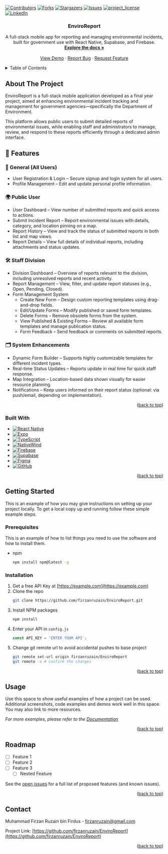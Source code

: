<!-- Improved compatibility of back to top link: See: https://github.com/othneildrew/Best-README-Template/pull/73 -->
<a id="readme-top"></a>
<!--
*** Thanks for checking out the Best-README-Template. If you have a suggestion
*** that would make this better, please fork the repo and create a pull request
*** or simply open an issue with the tag "enhancement".
*** Don't forget to give the project a star!
*** Thanks again! Now go create something AMAZING! :D
-->



<!-- PROJECT SHIELDS -->
<!--
*** I'm using markdown "reference style" links for readability.
*** Reference links are enclosed in brackets [ ] instead of parentheses ( ).
*** See the bottom of this document for the declaration of the reference variables
*** for contributors-url, forks-url, etc. This is an optional, concise syntax you may use.
*** https://www.markdownguide.org/basic-syntax/#reference-style-links
-->
[![Contributors][contributors-shield]][contributors-url]
[![Forks][forks-shield]][forks-url]
[![Stargazers][stars-shield]][stars-url]
[![Issues][issues-shield]][issues-url]
[![project_license][license-shield]][license-url]
[![LinkedIn][linkedin-shield]][linkedin-url]



<!-- PROJECT LOGO 
<br />
<div align="center">
  <a href="https://github.com/firzanruzain/EnviroReport">
    <img src="images/logo.png" alt="Logo" width="80" height="80">
  </a> -->

<h3 align="center">EnviroReport</h3>

  <p align="center">
    A full-stack mobile app for reporting and managing environmental incidents, built for government use with React Native, Supabase, and Firebase.
    <br />
    <a href="https://github.com/firzanruzain/EnviroReport"><strong>Explore the docs »</strong></a>
    <br />
    <br />
    <a href="https://github.com/firzanruzain/EnviroReport">View Demo</a>
    &middot;
    <a href="https://github.com/firzanruzain/EnviroReport/issues/new?labels=bug&template=bug-report---.md">Report Bug</a>
    &middot;
    <a href="https://github.com/firzanruzain/EnviroReport/issues/new?labels=enhancement&template=feature-request---.md">Request Feature</a>
  </p>
</div>



<!-- TABLE OF CONTENTS -->
<details>
  <summary>Table of Contents</summary>
  <ol>
    <li>
      <a href="#about-the-project">About The Project</a>
      <ul>
        <li><a href="#built-with">Built With</a></li>
      </ul>
    </li>
    <li>
      <a href="#getting-started">Getting Started</a>
      <ul>
        <li><a href="#prerequisites">Prerequisites</a></li>
        <li><a href="#installation">Installation</a></li>
      </ul>
    </li>
    <li><a href="#usage">Usage</a></li>
    <li><a href="#roadmap">Roadmap</a></li>
    <!-- <li><a href="#contributing">Contributing</a></li>
    <li><a href="#license">License</a></li> -->
    <li><a href="#contact">Contact</a></li>
    <!-- <li><a href="#acknowledgments">Acknowledgments</a></li> -->
  </ol>
</details>



<!-- ABOUT THE PROJECT -->
## About The Project

<!-- [![Product Name Screen Shot][product-screenshot]](https://example.com) -->

EnviroReport is a full-stack mobile application developed as a final year project, aimed at enhancing environmental incident tracking and management for government agencies—specifically the Department of Environment.

This platform allows public users to submit detailed reports of environmental issues, while enabling staff and administrators to manage, review, and respond to these reports efficiently through a dedicated admin interface.

## 🔧 Features

### 👥 General (All Users)
- User Registration & Login – Secure signup and login system for all users.
- Profile Management – Edit and update personal profile information.

### 🌍 Public User
- User Dashboard – View number of submitted reports and quick access to actions.
- Submit Incident Report – Report environmental issues with details, category, and location pinning on a map.
- Report History – View and track the status of submitted reports in both list and map views.
- Report Details – View full details of individual reports, including attachments and status updates.

### 🛠 Staff Division
- Division Dashboard – Overview of reports relevant to the division, including unresolved reports and recent activity.
- Report Management – View, filter, and update report statuses (e.g., Open, Pending, Closed).
- Form Management System
  - Create New Form – Design custom reporting templates using drag-and-drop fields.
  - Edit/Update Forms – Modify published or saved form templates.
  - Delete Forms – Remove obsolete forms from the system.
  - View Published & Existing Forms – Review all available form templates and manage publication status.
  - Form Feedback – Send feedback or comments on submitted reports.

### 🗂 System Enhancements
- Dynamic Form Builder – Supports highly customizable templates for different incident types.
- Real-time Status Updates – Reports update in real time for quick staff response.
- Map Integration – Location-based data shown visually for easier resource planning.
- Notifications – Keep users informed on their report status (optional: via push/email, depending on implementation).


<p align="right">(<a href="#readme-top">back to top</a>)</p>



###  Built With

* [![React Native][ReactNativeBadge]][ReactNative-url]
* [![Expo][ExpoBadge]][Expo-url]
* [![TypeScript][TypeScriptBadge]][TypeScript-url]
* [![NativeWind][TailwindBadge]][Tailwind-url]
* [![Firebase][FirebaseBadge]][Firebase-url]
* [![Supabase][SupabaseBadge]][Supabase-url]
* [![Figma][FigmaBadge]][Figma-url]
* [![GitHub][GitHubBadge]][GitHub-url]

<p align="right">(<a href="#readme-top">back to top</a>)</p>



<!-- GETTING STARTED -->
## Getting Started

This is an example of how you may give instructions on setting up your project locally.
To get a local copy up and running follow these simple example steps.

### Prerequisites

This is an example of how to list things you need to use the software and how to install them.
* npm
  ```sh
  npm install npm@latest -g
  ```

### Installation

1. Get a free API Key at [https://example.com](https://example.com)
2. Clone the repo
   ```sh
   git clone https://github.com/firzanruzain/EnviroReport.git
   ```
3. Install NPM packages
   ```sh
   npm install
   ```
4. Enter your API in `config.js`
   ```js
   const API_KEY = 'ENTER YOUR API';
   ```
5. Change git remote url to avoid accidental pushes to base project
   ```sh
   git remote set-url origin firzanruzain/EnviroReport
   git remote -v # confirm the changes
   ```

<p align="right">(<a href="#readme-top">back to top</a>)</p>



<!-- USAGE EXAMPLES -->
## Usage

Use this space to show useful examples of how a project can be used. Additional screenshots, code examples and demos work well in this space. You may also link to more resources.

_For more examples, please refer to the [Documentation](https://example.com)_

<p align="right">(<a href="#readme-top">back to top</a>)</p>



<!-- ROADMAP -->
## Roadmap

- [ ] Feature 1
- [ ] Feature 2
- [ ] Feature 3
    - [ ] Nested Feature

See the [open issues](https://github.com/firzanruzain/EnviroReport/issues) for a full list of proposed features (and known issues).

<p align="right">(<a href="#readme-top">back to top</a>)</p>

<!-- LICENSE 
## License

Distributed under the project_license. See `LICENSE.txt` for more information.

<p align="right">(<a href="#readme-top">back to top</a>)</p>
-->


<!-- CONTACT -->
## Contact

Muhammad Firzan Ruzain bin Firdus - firzanruzain@gmail.com

Project Link: [https://github.com/firzanruzain/EnviroReport](https://github.com/firzanruzain/EnviroReport)

<p align="right">(<a href="#readme-top">back to top</a>)</p>



<!-- ACKNOWLEDGMENTS 
## Acknowledgments

* []()
* []()
* []()

<p align="right">(<a href="#readme-top">back to top</a>)</p>
-->


<!-- MARKDOWN LINKS & IMAGES -->
<!-- https://www.markdownguide.org/basic-syntax/#reference-style-links -->
[contributors-shield]: https://img.shields.io/github/contributors/firzanruzain/EnviroReport.svg?style=for-the-badge
[contributors-url]: https://github.com/firzanruzain/EnviroReport/graphs/contributors
[forks-shield]: https://img.shields.io/github/forks/firzanruzain/EnviroReport.svg?style=for-the-badge
[forks-url]: https://github.com/firzanruzain/EnviroReport/network/members
[stars-shield]: https://img.shields.io/github/stars/firzanruzain/EnviroReport.svg?style=for-the-badge
[stars-url]: https://github.com/firzanruzain/EnviroReport/stargazers
[issues-shield]: https://img.shields.io/github/issues/firzanruzain/EnviroReport.svg?style=for-the-badge
[issues-url]: https://github.com/firzanruzain/EnviroReport/issues
[license-shield]: https://img.shields.io/github/license/firzanruzain/EnviroReport.svg?style=for-the-badge
[license-url]: https://github.com/firzanruzain/EnviroReport/blob/master/LICENSE.txt
[linkedin-shield]: https://img.shields.io/badge/-LinkedIn-black.svg?style=for-the-badge&logo=linkedin&colorB=555
[linkedin-url]: https://linkedin.com/in/firzan-ruzain-bin-firdus/
[product-screenshot]: images/screenshot.png

<!-- Badge Icons & Links -->
[ReactNativeBadge]: https://img.shields.io/badge/React_Native-20232A?style=for-the-badge&logo=react&logoColor=61DAFB
[ReactNative-url]: https://reactnative.dev/

[ExpoBadge]: https://img.shields.io/badge/Expo-000020?style=for-the-badge&logo=expo&logoColor=white
[Expo-url]: https://expo.dev/

[TypeScriptBadge]: https://img.shields.io/badge/TypeScript-007ACC?style=for-the-badge&logo=typescript&logoColor=white
[TypeScript-url]: https://www.typescriptlang.org/

[TailwindBadge]: https://img.shields.io/badge/NativeWind-06B6D4?style=for-the-badge&logo=tailwindcss&logoColor=white
[Tailwind-url]: https://www.nativewind.dev/

[FirebaseBadge]: https://img.shields.io/badge/Firebase-FFCA28?style=for-the-badge&logo=firebase&logoColor=black
[Firebase-url]: https://firebase.google.com/

[SupabaseBadge]: https://img.shields.io/badge/Supabase-3ECF8E?style=for-the-badge&logo=supabase&logoColor=white
[Supabase-url]: https://supabase.com/

[FigmaBadge]: https://img.shields.io/badge/Figma-F24E1E?style=for-the-badge&logo=figma&logoColor=white
[Figma-url]: https://figma.com/

[GitHubBadge]: https://img.shields.io/badge/GitHub-100000?style=for-the-badge&logo=github&logoColor=white
[GitHub-url]: https://github.com/

